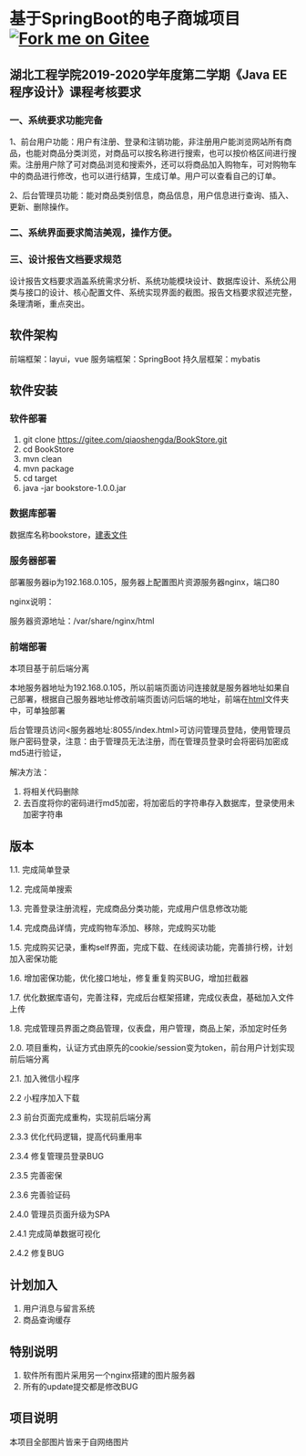 # 基于SpringBoot的电子商城项目[![Fork me on Gitee](https://gitee.com/qiaoshengda/BookStore/widgets/widget_5.svg)](https://gitee.com/qiaoshengda/BookStore)

## 湖北工程学院2019-2020学年度第二学期《Java EE程序设计》课程考核要求

### 一、系统要求功能完备 

​	1、前台用户功能：用户有注册、登录和注销功能，非注册用户能浏览网站所有商品，也能对商品分类浏览，对商品可以按名称进行搜索，也可以按价格区间进行搜索。注册用户除了可对商品浏览和搜索外，还可以将商品加入购物车，可对购物车中的商品进行修改，也可以进行结算，生成订单。用户可以查看自己的订单。

​	2、后台管理员功能：能对商品类别信息，商品信息，用户信息进行查询、插入、更新、删除操作。

### 二、系统界面要求简洁美观，操作方便。

### 三、设计报告文档要求规范

设计报告文档要求涵盖系统需求分析、系统功能模块设计、数据库设计、系统公用类与接口的设计、核心配置文件、系统实现界面的截图。报告文档要求叙述完整，条理清晰，重点突出。

## 软件架构

前端框架：layui，vue
服务端框架：SpringBoot
持久层框架：mybatis

## 软件安装

### 软件部署

1. git clone https://gitee.com/qiaoshengda/BookStore.git
2. cd BookStore
3. mvn clean
4. mvn package
5. cd target
6. java -jar bookstore-1.0.0.jar

### 数据库部署

数据库名称bookstore，[建表文件](database/mysql.sql)

### 服务器部署

部署服务器ip为192.168.0.105，服务器上配置图片资源服务器nginx，端口80

nginx说明：

服务器资源地址：/var/share/nginx/html

### 前端部署

本项目基于前后端分离

本地服务器地址为192.168.0.105，所以前端页面访问连接就是服务器地址如果自己部署，根据自己服务器地址修改前端页面访问后端的地址，前端在[html](html)文件夹中，可单独部署

后台管理员访问<服务器地址:8055/index.html>可访问管理员登陆，使用管理员账户密码登录，注意：由于管理员无法注册，而在管理员登录时会将密码加密成md5进行验证，

解决方法：

1. 将相关代码删除
2. 去百度将你的密码进行md5加密，将加密后的字符串存入数据库，登录使用未加密字符串

## 版本

1.1. 完成简单登录

1.2. 完成简单搜索

1.3. 完善登录注册流程，完成商品分类功能，完成用户信息修改功能

1.4. 完成商品详情，完成购物车添加、移除，完成购买功能

1.5. 完成购买记录，重构self界面，完成下载、在线阅读功能，完善排行榜，计划加入密保功能

1.6. 增加密保功能，优化接口地址，修复重复购买BUG，增加拦截器

1.7. 优化数据库语句，完善注释，完成后台框架搭建，完成仪表盘，基础加入文件上传

1.8. 完成管理员界面之商品管理，仪表盘，用户管理，商品上架，添加定时任务

2.0. 项目重构，认证方式由原先的cookie/session变为token，前台用户计划实现前后端分离

2.1. 加入微信小程序

2.2 小程序加入下载

2.3 前台页面完成重构，实现前后端分离

2.3.3 优化代码逻辑，提高代码重用率

2.3.4 修复管理员登录BUG

2.3.5 完善密保

2.3.6 完善验证码

2.4.0 管理员页面升级为SPA

2.4.1 完成简单数据可视化

2.4.2 修复BUG

## 计划加入

1. 用户消息与留言系统
2. 商品查询缓存

## 特别说明

1. 软件所有图片采用另一个nginx搭建的图片服务器
2. 所有的update提交都是修改BUG

## 项目说明

本项目全部图片皆来于自网络图片